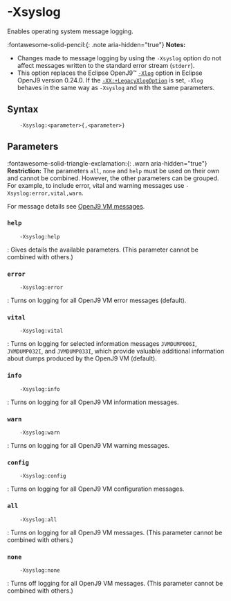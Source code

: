 <!--
* Copyright (c) 2017, 2024 IBM Corp. and others
*
* This program and the accompanying materials are made
* available under the terms of the Eclipse Public License 2.0
* which accompanies this distribution and is available at
* https://www.eclipse.org/legal/epl-2.0/ or the Apache
* License, Version 2.0 which accompanies this distribution and
* is available at https://www.apache.org/licenses/LICENSE-2.0.
*
* This Source Code may also be made available under the
* following Secondary Licenses when the conditions for such
* availability set forth in the Eclipse Public License, v. 2.0
* are satisfied: GNU General Public License, version 2 with
* the GNU Classpath Exception [1] and GNU General Public
* License, version 2 with the OpenJDK Assembly Exception [2].
*
* [1] https://www.gnu.org/software/classpath/license.html
* [2] https://openjdk.org/legal/assembly-exception.html
*
* SPDX-License-Identifier: EPL-2.0 OR Apache-2.0 OR GPL-2.0-only WITH Classpath-exception-2.0 OR GPL-2.0-only WITH OpenJDK-assembly-exception-1.0
-->

# -Xsyslog

Enables operating system message logging.

:fontawesome-solid-pencil:{: .note aria-hidden="true"} **Notes:**

- Changes made to message logging by using the `-Xsyslog` option do not affect messages written to the standard error stream (`stderr`).
- This option replaces the Eclipse OpenJ9&trade; [`-Xlog`](xlog.md) option in Eclipse OpenJ9 version 0.24.0. If the [`-XX:+LegacyXlogOption`](xxlegacyxlogoption.md) is set, `-Xlog` behaves in the same way as `-Xsyslog` and with the same parameters.

## Syntax

        -Xsyslog:<parameter>{,<parameter>}

## Parameters

:fontawesome-solid-triangle-exclamation:{: .warn aria-hidden="true"} **Restriction:** The parameters `all`, `none` and `help` must be used on their own and cannot be combined. However, the other parameters can be grouped. For example, to include error, vital and warning messages use `-Xsyslog:error,vital,warn`.

For message details see [OpenJ9 VM messages](messages_intro.md#jvm-messages).

### `help`

        -Xsyslog:help

: Gives details the available parameters. (This parameter cannot be combined with others.)

### `error`

        -Xsyslog:error

: Turns on logging for all OpenJ9 VM error messages (default).

### `vital`

        -Xsyslog:vital

: Turns on logging for selected information messages `JVMDUMP006I`, `JVMDUMP032I`, and `JVMDUMP033I`, which provide valuable additional information about dumps produced by the OpenJ9 VM (default).

### `info`

        -Xsyslog:info

: Turns on logging for all OpenJ9 VM information messages.

### `warn`

        -Xsyslog:warn

: Turns on logging for all OpenJ9 VM warning messages.

### `config`

        -Xsyslog:config

: Turns on logging for all OpenJ9 VM configuration messages.

### `all`

        -Xsyslog:all

: Turns on logging for all OpenJ9 VM messages. (This parameter cannot be combined with others.)

### `none`

        -Xsyslog:none

: Turns off logging for all OpenJ9 VM messages. (This parameter cannot be combined with others.)



<!-- ==== END OF TOPIC ==== xsyslog.md ==== -->
